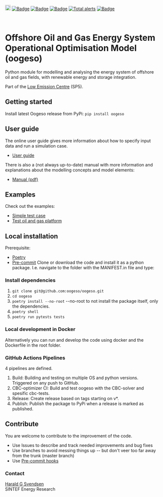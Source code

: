 <p>
<a href="https://badge.fury.io/gh/oogeso%2Foogeso"><img src="https://badge.fury.io/gh/oogeso%2Foogeso.svg" alt="GitHub version" height="18"></a>
<a href="https://github.com/oogeso/oogeso/actions/workflows/build.yml?query=workflow%3ACI"><img src="https://img.shields.io/github/workflow/status/oogeso/oogeso/CI" alt="Badge"></a>
<a href="https://www.python.org/"><img src="https://img.shields.io/badge/python-3.7%20%7C%203.8%20%7C%203.9%20%7C%203.10-blue.svg" alt="Badge"></a>
<a href="https://github.com/psf/black"><img src="https://img.shields.io/badge/code%20style-black-000000.svg" alt="Badge"></a>
<a href="https://lgtm.com/projects/g/oogeso/oogeso/alerts/"><img alt="Total alerts" src="https://img.shields.io/lgtm/alerts/g/oogeso/oogeso.svg?logo=lgtm&logoWidth=18"/></a>
<a href="https://lgtm.com/projects/g/oogeso/oogeso/context:python"><img src="https://img.shields.io/lgtm/grade/python/g/oogeso/oogeso.svg?logo=lgtm&logoWidth=18" alt="Badge"></a>
</p>
<br/>

# Offshore Oil and Gas Energy System Operational Optimisation Model (oogeso)

Python module for modelling and analysing the energy system of offshore oil and gas fields, with renewable energy and storage integration.

Part of the [Low Emission Centre](https://www.sintef.no/en/projects/lowemission-research-centre/) (SP5).

## Getting started
Install latest Oogeso release from PyPi:
`pip install oogeso`

## User guide
The online user guide  gives more information about how to
specify input data and run a simulation case.

*  [User guide](https://github.com/oogeso/oogeso/blob/master/userguide.md)

There is also a (not always up-to-date) manual with more information and explanations
about the modelling concepts and model elements:

* [Manual (pdf)](https://github.com/oogeso/oogeso/blob/master/docs/oogeso_manual.pdf)

## Examples
Check out the examples:

* [Simple test case](https://github.com/oogeso/oogeso/blob/master/examples/test%20case2.ipynb)
* [Test oil and gas platform](https://github.com/oogeso/oogeso/blob/master/examples/leogo_reference_platform.ipynb)

## Local installation
Prerequisite: 
- [Poetry](https://python-poetry.org/docs/#installation)
- [Pre-commit](https://pre-commit.com/)
Clone or download the code and install it as a python package. I.e. navigate to the folder with the MANIFEST.in file and type:

### Install dependencies
1. `git clone git@github.com:oogeso/oogeso.git`
2. `cd oogeso`
3. `poetry install --no-root`  --no-root to not install the package itself, only the dependencies.
4. `poetry shell`
5. `poetry run pytests tests`

### Local development in Docker
Alternatively you can run and develop the code using docker and the Dockerfile in the root folder.

### GitHub Actions Pipelines
4 pipelines are defined.

1. Build: Building and testing on multiple OS and python versions. Triggered on any push to GitHub.
2. CBC-optimizer CI: Build and test oogeso with the CBC-solver and spesific cbc-tests.
3. Release: Create release based on tags starting on v*.
4. Publish: Publish the package to PyPi when a release is marked as published.

## Contribute
You are welcome to contribute to the improvement of the code.

* Use Issues to describe and track needed improvements and bug fixes
* Use branches to avoid messing things up -- but don't veer too far away from the trunk (master branch)
* Use [Pre-commit hooks](https://pre-commit.com/)

### Contact

[Harald G Svendsen](https://www.sintef.no/en/all-employees/employee/?empid=3414)  
SINTEF Energy Research
